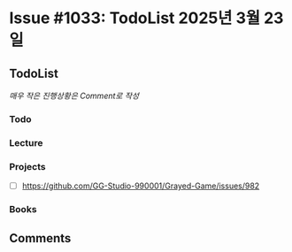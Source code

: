 # Issue #1033: TodoList 2025년 3월 23일

## TodoList

*매우 작은 진행상황은 Comment로 작성*

### Todo  

### Lecture

### Projects

- [ ] https://github.com/GG-Studio-990001/Grayed-Game/issues/982

### Books


## Comments

